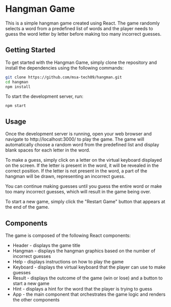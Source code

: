 # Hangman Game

This is a simple hangman game created using React. The game randomly selects a word from a predefined list of words and the player needs to guess the word letter by letter before making too many incorrect guesses.


## Getting Started

To get started with the Hangman Game, simply clone the repository and install the dependencies using the following commands:

```bash
git clone https://github.com/msa-tech09/hangman.git
cd hangman
npm install
```
To start the development server, run:
```
npm start
```

## Usage

Once the development server is running, open your web browser and navigate to http://localhost:3000/ to play the game. The game will automatically choose a random word from the predefined list and display blank spaces for each letter in the word.

To make a guess, simply click on a letter on the virtual keyboard displayed on the screen. If the letter is present in the word, it will be revealed in the correct position. If the letter is not present in the word, a part of the hangman will be drawn, representing an incorrect guess.

You can continue making guesses until you guess the entire word or make too many incorrect guesses, which will result in the game being over.

To start a new game, simply click the "Restart Game" button that appears at the end of the game.


## Components

The game is composed of the following React components:

- Header - displays the game title
- Hangman - displays the hangman graphics based on the number of incorrect guesses
- Help - displays instructions on how to play the game
- Keyboard - displays the virtual keyboard that the player can use to make guesses
- Result - displays the outcome of the game (win or lose) and a button to start a new game
- Hint - displays a hint for the word that the player is trying to guess
- App - the main component that orchestrates the game logic and renders the other components

